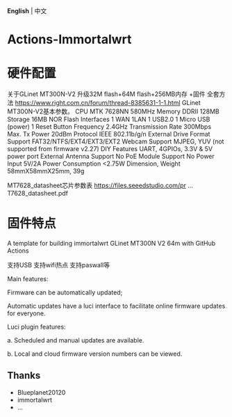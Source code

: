 **English** | 中文

# Actions-Immortalwrt

# 硬件配置
关于GLinet MT300N-V2 升级32M flash+64M flash+256MB内存 +固件 全套方法
https://www.right.com.cn/forum/thread-8385631-1-1.html
GLinet MT300N-V2基本参数。
CPU        MTK 7628NN 580MHz
Memory        DDRII 128MB
Storage        16MB NOR Flash
Interfaces        1 WAN
1LAN 1 USB2.0
1 Micro USB (power)
1 Reset Button
Frequency        2.4GHz
Transmission Rate        300Mbps
Max. Tx Power        20dBm
Protocol        IEEE 802.11b/g/n
External Drive Format Support        FAT32/NTFS/EXT4/EXT3/EXT2
Webcam Support        MJPEG, YUV (not supported from firmware v2.27)
DIY Features        UART, 4GPIOs, 3.3V & 5V power port
External Antenna Support        No
PoE Module Support        No
Power Input        5V/2A
Power Consumption        <2.75W
Dimension, Weight        58mmX58mmX25mm, 39g

MT7628_datasheet芯片参数表
https://files.seeedstudio.com/pr ... T7628_datasheet.pdf

# 固件特点
A template for building immortalwrt GLinet MT300N V2 64m with GitHub Actions

支持USB 
支持wifi热点
支持paswall等

Main features:

Firmware can be automatically updated;

Automatic updates have a luci interface to facilitate online firmware updates for everyone.

Luci plugin features:

a. Scheduled and manual updates are available.

b. Local and cloud firmware version numbers can be viewed.

## Thanks

- Blueplanet20120
- immortalwrt
- ...
